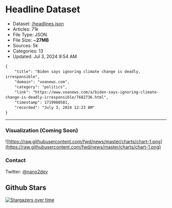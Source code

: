# Headline Dataset

- Dataset: [/headlines.json](https://raw.githubusercontent.com/fwd/news/master/headlines.json) 
- Articles: 71k
- File Type: JSON
- File Size: ~**27MB**
- Sources: 5k
- Categories: 13
- Updated: Jul 3, 2024 9:54 AM

```
{
    "title": "Biden says ignoring climate change is deadly, irresponsible",
    "domain": "voanews.com",
    "category": "politics",
    "link": "https://www.voanews.com/a/biden-says-ignoring-climate-change-is-deadly-irresponsible/7682736.html",
    "timestamp": 1719980581,
    "recorded": "July 3, 2024 12:23 AM"
}
```

---

### Visualization (Coming Soon)

![https://raw.githubusercontent.com/fwd/news/master/charts/chart-1.png](https://raw.githubusercontent.com/fwd/news/master/charts/chart-1.png)

### Contact 

Twitter: [@nano2dev](https://twitter.com/nano2dev)

## Github Stars

[![Stargazers over time](https://starchart.cc/fwd/news.svg)](https://starchart.cc/fwd/news)
